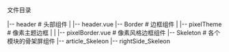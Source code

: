 <!-- https://blog.csdn.net/liuqiao0327/article/details/107146221/ -->
<!-- 使用 mddir命令生成目录 -->
文件目录

|-- header # 头部组件
|   |-- header.vue 
|-- Border # 边框组件
|   |-- pixelTheme # 像素主题边框
|   |   |-- pixelBorder.vue # 像素风格边框组件
|-- Skeleton # 各个模块的骨架屏组件
    |-- article_Skeleon 
    |-- rightSide_Skeleon 